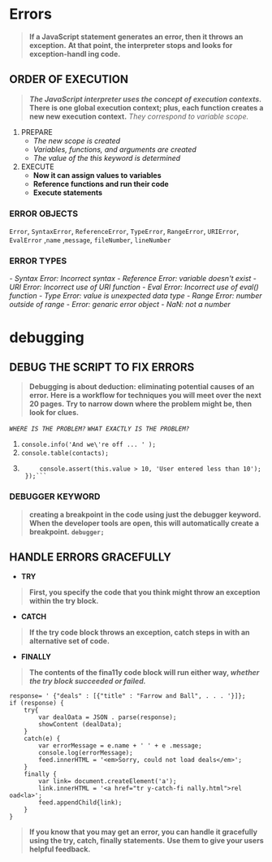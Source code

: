 # Errors
> **If a JavaScript statement generates an error, then it throws an exception.**
> **At that point, the interpreter stops and looks for exception-handl ing code.**
## ORDER OF EXECUTION 
> ***The JavaScript interpreter uses the concept of execution contexts.***
**There is one global execution context; plus, each function creates a new new execution context.**
> *They correspond to variable scope.*
1. PREPARE
    - *The new scope is created*
    - *Variables, functions, and arguments are created*
    - *The value of the this keyword is determined*
2. EXECUTE
    - **Now it can assign values to variables**
    - **Reference functions and run their code**
    - **Execute statements**


### ERROR OBJECTS
`Error`, `SyntaxError`, `ReferenceError`, `TypeError`, `RangeError`, `URIError`, `EvalError` ,`name` ,`message`, `fileNumber`, `lineNumber `

### ERROR TYPES
*- Syntax Error: Incorrect syntax*
*- Reference Error: variable doesn't exist*
*- URI Error: Incorrect use of URI function*
*- Eval Error: Incorrect use of eval() function*
*- Type Error: value is unexpected data type*
*- Range Error: number outside of range*
*- Error: genaric error object*
*- NaN: not a number*



# debugging

## DEBUG THE SCRIPT TO FIX ERRORS
> **Debugging is about deduction: eliminating potential causes of an error.**
> **Here is a workflow for techniques you will meet over the next 20 pages.**
> **Try to narrow down where the problem might be, then look for clues.**

*`WHERE IS THE PROBLEM?`*
*`WHAT EXACTLY IS THE PROBLEM?`*

1. `console.info('And we\'re off ... ' );`
2. `console.table(contacts);`
3. ```$('form input[type="text"]').on('blur',function() {
        console.assert(this.value > 10, 'User entered less than 10');
    });```
### DEBUGGER KEYWORD
> **creating a breakpoint in the code using just the debugger keyword. When the developer tools are open, this will automatically create a breakpoint.**
> **`debugger;`**
## HANDLE ERRORS GRACEFULLY
- **TRY**
> **First, you specify the code that you think might throw an exception within the try block.**

- **CATCH**
> **If the try code block throws an exception, catch steps in with an alternative set of code.**

- **FINALLY**
> **The contents of the fina11y code block will run either way, *whether the try block succeeded or failed.***
```
response= ' {"deals" : [{"title" : "Farrow and Ball", . . . '}]};
if (response) {
    try{
        var dealOata = JSON . parse(response);
        showContent (dealData);
    }
    catch(e) {
        var errorMessage = e.name + ' ' + e .message;
        console.log(errorMessage);
        feed.innerHTML = '<em>Sorry, could not load deals</em>';
    }
    finally {   
        var link= document.createElement('a');
        link.innerHTML = '<a href="tr y-catch-fi nally.html">rel oad<la>';
        feed.appendChild{link);
    }
}
```
> **If you know that you may get an error, you can handle it gracefully using the try, catch, finally statements.**
> **Use them to give your users helpful feedback.**